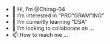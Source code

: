 - 👋 Hi, I’m @Chirag-04
- 👀 I’m interested in "PRO"GRAM"ING"
- 🌱 I’m currently learning "DSA"
- 💞️ I’m looking to collaborate on ...
- 📫 How to reach me ...

<!---
Chirag-04/Chirag-04 is a ✨ special ✨ repository because its `README.md` (this file) appears on your GitHub profile.
You can click the Preview link to take a look at your changes.
--->
